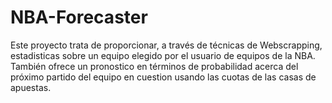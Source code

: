 # NBA-Forecaster
Este proyecto trata de proporcionar, a través de técnicas de Webscrapping, estadisticas sobre un equipo elegido por el usuario de equipos de la NBA. También ofrece un pronostico en términos de probabilidad acerca del próximo partido del equipo en cuestion usando las cuotas de las casas de apuestas.
